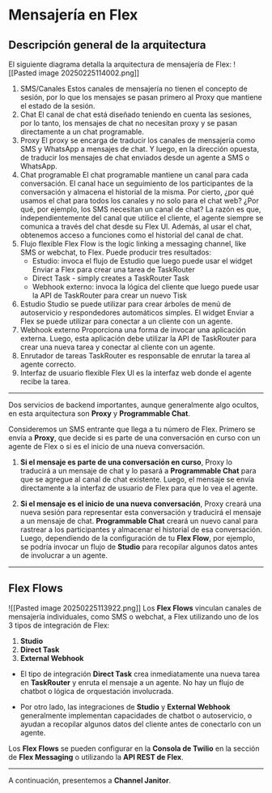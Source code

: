 # Mensajería en Flex

## Descripción general de la arquitectura

El siguiente diagrama detalla la arquitectura de mensajería de Flex:
![[Pasted image 20250225114002.png]]

1. SMS/Canales
	Estos canales de mensajería no tienen el concepto de sesión, por lo que los mensajes se pasan primero al Proxy que mantiene el estado de la sesión.
2. Chat
	El canal de chat está diseñado teniendo en cuenta las sesiones, por lo tanto, los mensajes de chat no necesitan proxy y se pasan directamente a un chat programable.
3. Proxy
	El proxy se encarga de traducir los canales de mensajería como SMS y WhatsApp a mensajes de chat. Y luego, en la dirección opuesta, de traducir los mensajes de chat enviados desde un agente a SMS o WhatsApp.
4. Chat programable
	El chat programable mantiene un canal para cada conversación. El canal hace un seguimiento de los participantes de la conversación y almacena el historial de la misma.
	Por cierto, ¿por qué usamos el chat para todos los canales y no solo para el chat web? ¿Por qué, por ejemplo, los SMS necesitan un canal de chat?
	La razón es que, independientemente del canal que utilice el cliente, el agente siempre se comunica a través del chat desde su Flex Ul. Además, al usar el chat, obtenemos acceso a funciones como el historial del canal de chat.
5. Flujo flexible
	Flex Flow is the logic linking a messaging channel, like SMS or webchat, to Flex.
	Puede producir tres resultados:
	- Estudio: invoca el flujo de Estudio que luego puede usar el widget Enviar a Flex para crear una tarea de TaskRouter
	- Direct Task - simply creates a TaskRouter Task
	- Webhook externo: invoca la lógica del cliente que luego puede usar la API de TaskRouter para crear un nuevo Tisk
6. Estudio
	Studio se puede utilizar para crear árboles de menú de autoservicio y respondedores automáticos simples.
	El widget Enviar a Flex se puede utilizar para conectar a un cliente con un agente.
7. Webhook externo
	Proporciona una forma de invocar una aplicación externa.
	Luego, esta aplicación debe utilizar la API de TaskRouter para crear una nueva tarea y conectar al cliente con un agente.
8. Enrutador de tareas
	TaskRouter es responsable de enrutar la tarea al agente correcto.
9. Interfaz de usuario flexible
Flex Ul es la interfaz web donde el agente recibe la tarea.
---

Dos servicios de backend importantes, aunque generalmente algo ocultos, en esta arquitectura son **Proxy** y **Programmable Chat**.

Consideremos un SMS entrante que llega a tu número de Flex. Primero se envía a **Proxy**, que decide si es parte de una conversación en curso con un agente de Flex o si es el inicio de una nueva conversación.

1. **Si el mensaje es parte de una conversación en curso**, Proxy lo traducirá a un mensaje de chat y lo pasará a **Programmable Chat** para que se agregue al canal de chat existente. Luego, el mensaje se envía directamente a la interfaz de usuario de Flex para que lo vea el agente.

2. **Si el mensaje es el inicio de una nueva conversación**, Proxy creará una nueva sesión para representar esta conversación y traducirá el mensaje a un mensaje de chat. **Programmable Chat** creará un nuevo canal para rastrear a los participantes y almacenar el historial de esa conversación. Luego, dependiendo de la configuración de tu **Flex Flow**, por ejemplo, se podría invocar un flujo de **Studio** para recopilar algunos datos antes de involucrar a un agente.

---

## Flex Flows

![[Pasted image 20250225113922.png]]
Los **Flex Flows** vinculan canales de mensajería individuales, como SMS o webchat, a Flex utilizando uno de los 3 tipos de integración de Flex:

1. **Studio**
2. **Direct Task**
3. **External Webhook**

- El tipo de integración **Direct Task** crea inmediatamente una nueva tarea en **TaskRouter** y enruta el mensaje a un agente. No hay un flujo de chatbot o lógica de orquestación involucrada.

- Por otro lado, las integraciones de **Studio** y **External Webhook** generalmente implementan capacidades de chatbot o autoservicio, o ayudan a recopilar algunos datos del cliente antes de conectarlo con un agente.

Los **Flex Flows** se pueden configurar en la **Consola de Twilio** en la sección de **Flex Messaging** o utilizando la **API REST de Flex**.

---

A continuación, presentemos a **Channel Janitor**.
